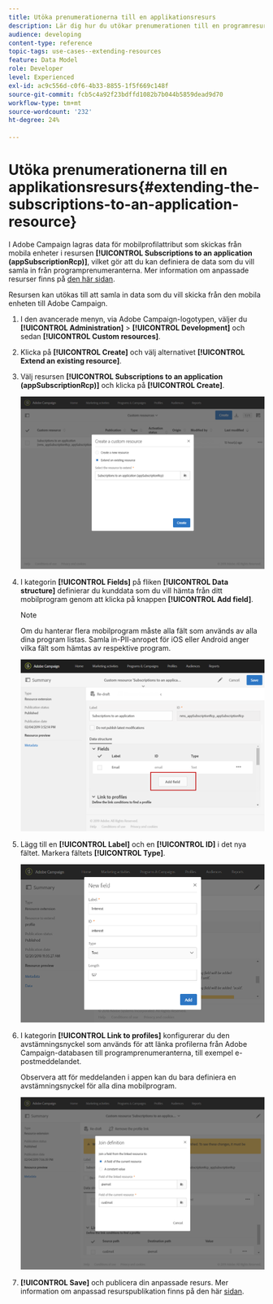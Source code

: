 ```yaml
---
title: Utöka prenumerationerna till en applikationsresurs
description: Lär dig hur du utökar prenumerationen till en programresurs
audience: developing
content-type: reference
topic-tags: use-cases--extending-resources
feature: Data Model
role: Developer
level: Experienced
exl-id: ac9c556d-c0f6-4b33-8855-1f5f669c148f
source-git-commit: fcb5c4a92f23bdffd1082b7b044b5859dead9d70
workflow-type: tm+mt
source-wordcount: '232'
ht-degree: 24%

---
```


# Utöka prenumerationerna till en applikationsresurs{#extending-the-subscriptions-to-an-application-resource}

I Adobe Campaign lagras data för mobilprofilattribut som skickas från mobila enheter i resursen **[!UICONTROL Subscriptions to an application (appSubscriptionRcp)]**, vilket gör att du kan definiera de data som du vill samla in från programprenumeranterna. Mer information om anpassade resurser finns på [den här sidan](../../developing/using/key-steps-to-add-a-resource.md).

Resursen kan utökas till att samla in data som du vill skicka från den mobila enheten till Adobe Campaign.

1. I den avancerade menyn, via Adobe Campaign-logotypen, väljer du **[!UICONTROL Administration]** > **[!UICONTROL Development]** och sedan **[!UICONTROL Custom resources]**.
1. Klicka på **[!UICONTROL Create]** och välj alternativet **[!UICONTROL Extend an existing resource]**.
1. Välj resursen **[!UICONTROL Subscriptions to an application (appSubscriptionRcp)]** och klicka på **[!UICONTROL Create]**.

   ![](assets/in_app_personal_data_4.png)

1. I kategorin **[!UICONTROL Fields]** på fliken **[!UICONTROL Data structure]** definierar du kunddata som du vill hämta från ditt mobilprogram genom att klicka på knappen **[!UICONTROL Add field]**.

   >[!NOTE]
   >
   >Om du hanterar flera mobilprogram måste alla fält som används av alla dina program listas. Samla in-PII-anropet för iOS eller Android anger vilka fält som hämtas av respektive program.

   ![](assets/in_app_personal_data.png)

1. Lägg till en **[!UICONTROL Label]** och en **[!UICONTROL ID]** i det nya fältet. Markera fältets **[!UICONTROL Type]**.

   ![](assets/schema_extension_uc9.png)

1. I kategorin **[!UICONTROL Link to profiles]** konfigurerar du den avstämningsnyckel som används för att länka profilerna från Adobe Campaign-databasen till programprenumeranterna, till exempel e-postmeddelandet.

   Observera att för meddelanden i appen kan du bara definiera en avstämningsnyckel för alla dina mobilprogram.

   ![](assets/in_app_personal_data_3.png)

1. **[!UICONTROL Save]** och publicera din anpassade resurs. Mer information om anpassad resurspublikation finns på den här [sidan](../../developing/using/updating-the-database-structure.md#publishing-a-custom-resource).
